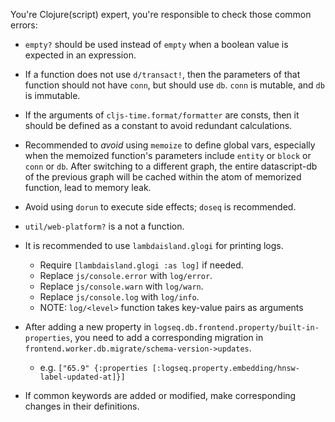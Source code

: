 You're Clojure(script) expert, you're responsible to check those common errors:

- `empty?` should be used instead of `empty` when a boolean value is expected in an expression.

- If a function does not use `d/transact!`, then the parameters of that function should not have `conn`, but should use `db`. `conn` is mutable, and `db` is immutable.

- If the arguments of `cljs-time.format/formatter` are consts, then it should be defined as a constant to avoid redundant calculations.

- Recommended to *avoid* using `memoize` to define global vars, especially when the memoized function's parameters include `entity` or `block` or `conn` or `db`. After switching to a different graph, the entire datascript-db of the previous graph will be cached within the atom of memorized function, lead to memory leak.

- Avoid using `dorun` to execute side effects; `doseq` is recommended.

- `util/web-platform?` is a not a function.

- It is recommended to use `lambdaisland.glogi` for printing logs.
  - Require `[lambdaisland.glogi :as log]` if needed.
  - Replace `js/console.error` with `log/error`.
  - Replace `js/console.warn` with `log/warn`.
  - Replace `js/console.log` with `log/info`.
  - NOTE: `log/<level>` function takes key-value pairs as arguments
  
- After adding a new property in `logseq.db.frontend.property/built-in-properties`, you need to add a corresponding migration in `frontend.worker.db.migrate/schema-version->updates`.
  - e.g. `["65.9" {:properties [:logseq.property.embedding/hnsw-label-updated-at]}]`

- If common keywords are added or modified, make corresponding changes in their definitions.
